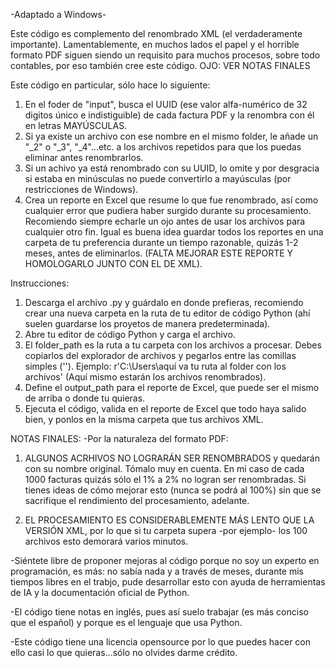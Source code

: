 -Adaptado a Windows-

Este código es complemento del renombrado XML (el verdaderamente importante). Lamentablemente, en muchos lados el papel y el horrible formato PDF siguen siendo un requisito para muchos procesos, sobre todo contables, por eso también cree este código. OJO: VER NOTAS FINALES

Este código en particular, sólo hace lo siguiente:

1) En el foder de "input", busca el UUID (ese valor alfa-numérico de 32 digitos único e indistiguible) de cada factura PDF y la renombra con él en letras MAYÚSCULAS.
2) Si ya existe un archivo con ese nombre en el mismo folder, le añade un "_2" o "_3", "_4"...etc. a los archivos repetidos para que los puedas eliminar antes renombrarlos.
3) Si un achivo ya está renombrado con su UUID, lo omite y por desgracia si estaba en minúsculas no puede convertirlo a mayúsculas (por restricciones de Windows).
4) Crea un reporte en Excel que resume lo que fue renombrado, así como cualquier error que pudiera haber surgido durante su procesamiento. Recomiendo siempre echarle un ojo antes de usar los archivos para cualquier otro fin. Igual es buena idea guardar todos los reportes en una carpeta de tu preferencia durante un tiempo razonable, quizás 1-2 meses, antes de eliminarlos.
(FALTA MEJORAR ESTE REPORTE Y HOMOLOGARLO JUNTO CON EL DE XML).

Instrucciones:
1) Descarga el archivo .py y guárdalo en donde prefieras, recomiendo crear una nueva carpeta en la ruta de tu editor de código Python (ahí suelen guardarse los proyetos de manera predeterminada).
2) Abre tu editor de código Python y carga el archivo.
3) El folder_path es la ruta a tu carpeta con los archivos a procesar. Debes copiarlos del explorador de archivos y pegarlos entre las comillas simples ('').
   Ejemplo: r'C:\Users\aquí va tu ruta al folder con los archivos' (Aquí mismo estarán los archivos renombrados).
5) Define el output_path para el reporte de Excel, que puede ser el mismo de arriba o donde tu quieras.
6) Ejecuta el código, valida en el reporte de Excel que todo haya salido bien, y ponlos en la misma carpeta que tus archivos XML.

NOTAS FINALES:
-Por la naturaleza del formato PDF:

  1) ALGUNOS ACRHIVOS NO LOGRARÁN SER RENOMBRADOS y quedarán con su nombre original. Tómalo muy en cuenta. En mi caso de cada 1000 facturas quizás sólo el 1% a 2% no logran ser renombradas. 
  Si tienes ideas de cómo mejorar esto (nunca se podrá al 100%) sin que se sacrifique el rendimiento del procesamiento, adelante.

  3) EL PROCESAMIENTO ES CONSIDERABLEMENTE MÁS LENTO QUE LA VERSIÓN XML, por lo que si tu carpeta supera -por ejemplo- los 100 archivos esto demorará varios minutos. 

-Siéntete libre de proponer mejoras al código porque no soy un experto en programación, es más: no sabía nada y a través de meses, durante mis tiempos libres en el trabjo, pude desarrollar esto con ayuda de herramientas de IA y la documentación oficial de Python.

-El código tiene notas en inglés, pues así suelo trabajar (es más conciso que el español) y porque es el lenguaje que usa Python.

-Este código tiene una licencia opensource por lo que puedes hacer con ello casi lo que quieras...sólo no olvides darme crédito.


